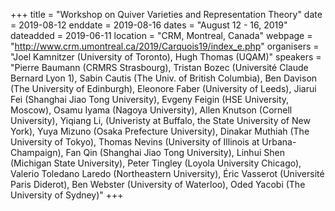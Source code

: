 +++
title = "Workshop on Quiver Varieties and Representation Theory"
date = 2019-08-12
enddate = 2019-08-16
dates = "August 12 - 16, 2019"
dateadded = 2019-06-11
location = "CRM, Montreal, Canada"
webpage = "http://www.crm.umontreal.ca/2019/Carquois19/index_e.php"
organisers = "Joel Kamnitzer (University of Toronto), Hugh Thomas (UQAM)"
speakers = "Pierre Baumann (CRMRS Strasbourg), Tristan Bozec (Université Claude Bernard Lyon 1), Sabin Cautis (The Univ. of British Columbia), Ben Davison (The University of Edinburgh), Eleonore Faber (University of Leeds), Jiarui Fei (Shanghai Jiao Tong University), Evgeny Feigin (HSE University, Moscow), Osamu Iyama (Nagoya University), Allen Knutson (Cornell University), Yiqiang Li, (Univeristy at Buffalo, the State University of New York), Yuya Mizuno (Osaka Prefecture University), Dinakar Muthiah (The University of Tokyo), Thomas Nevins (University of Illinois at Urbana-Champaign), Fan Qin (Shanghai Jiao Tong University), Linhui Shen (Michigan State University), Peter Tingley (Loyola University Chicago), Valerio Toledano Laredo (Northeastern University), Éric Vasserot (Université Paris Diderot), Ben Webster (University of Waterloo), Oded Yacobi (The University of Sydney)"
+++

